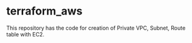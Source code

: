 # terraform_aws
This repository has the code for creation of Private VPC, Subnet, Route table with EC2.
